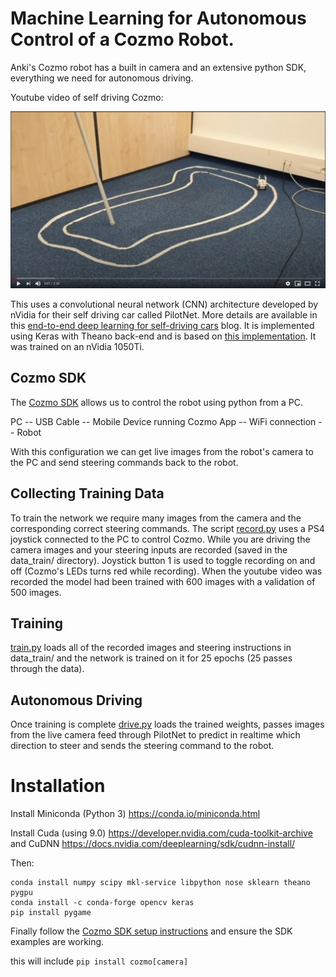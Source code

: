 # Machine Learning for Autonomous Control of a Cozmo Robot.

Anki's Cozmo robot has a built in camera and an extensive python SDK, everything we need for autonomous driving.

Youtube video of self driving Cozmo:

[![Autonomous driving with Cozmo](images/youtube.png)](https://www.youtube.com/watch?v=lT3kMDan8f4 "Autonomous driving with Cozmo")

This uses a convolutional neural network (CNN) architecture developed by nVidia for their self driving car called PilotNet. More details are available in this [end-to-end deep learning for self-driving cars](https://devblogs.nvidia.com/deep-learning-self-driving-cars/) blog. It is implemented using Keras with Theano back-end and is based on [this implementation](https://github.com/0bserver07/Nvidia-Autopilot-Keras). It was trained on an nVidia 1050Ti.


## Cozmo SDK
The [Cozmo SDK](http://cozmosdk.anki.com/docs/) allows us to control the robot using python from a PC.

PC -- USB Cable -- Mobile Device running Cozmo App -- WiFi connection -- Robot

With this configuration we can get live images from the robot's camera to the PC and send steering commands back to the robot.

## Collecting Training Data

To train the network we require many images from the camera and the corresponding correct steering commands. The script [record.py](record.py) uses a PS4 joystick connected to the PC to control Cozmo.
 While you are driving the camera images and your steering inputs are recorded (saved in the data_train/ directory). Joystick button 1 is used to toggle recording on and off (Cozmo's LEDs turns red while recording).
  When the youtube video was recorded the model had been trained with 600 images with a validation of 500 images.

## Training

[train.py](train.py) loads all of the recorded images and steering instructions in data_train/ and the network is trained on it for 25 epochs (25 passes through the data).

## Autonomous Driving

Once training is complete [drive.py](drive.py) loads the trained weights, passes images from the live camera feed through PilotNet to predict in realtime which direction to steer and sends the steering command to the robot.


# Installation

Install Miniconda (Python 3)
https://conda.io/miniconda.html

Install Cuda (using 9.0)
https://developer.nvidia.com/cuda-toolkit-archive
and CuDNN
https://docs.nvidia.com/deeplearning/sdk/cudnn-install/

Then:

```
conda install numpy scipy mkl-service libpython nose sklearn theano pygpu
conda install -c conda-forge opencv keras
pip install pygame
```

Finally follow the [Cozmo SDK setup instructions](http://cozmosdk.anki.com/docs/initial.html) and ensure the SDK examples are working.

this will include `pip install cozmo[camera]`


